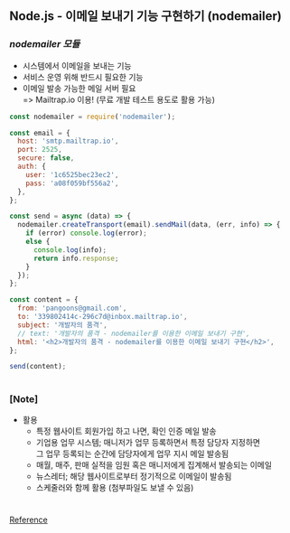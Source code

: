 ## Node.js - 이메일 보내기 기능 구현하기 (nodemailer)

### _nodemailer 모듈_

- 시스템에서 이메일을 보내는 기능
- 서비스 운영 위해 반드시 필요한 기능
- 이메일 발송 가능한 메일 서버 필요 <br/>
  => Mailtrap.io 이용! (무료 개발 테스트 용도로 활용 가능)

```js
const nodemailer = require('nodemailer');

const email = {
  host: 'smtp.mailtrap.io',
  port: 2525,
  secure: false,
  auth: {
    user: '1c6525bec23ec2',
    pass: 'a08f059bf556a2',
  },
};

const send = async (data) => {
  nodemailer.createTransport(email).sendMail(data, (err, info) => {
    if (error) console.log(error);
    else {
      console.log(info);
      return info.response;
    }
  });
};

const content = {
  from: 'pangoons@gmail.com',
  to: '339802414c-296c7d@inbox.mailtrap.io',
  subject: '개발자의 품격',
  // text: '개발자의 품격 - nodemailer를 이용한 이메일 보내기 구현',
  html: '<h2>개발자의 품격 - nodemailer를 이용한 이메일 보내기 구현</h2>',
};

send(content);
```

#

### [Note]

- 활용
  - 특정 웹사이트 회원가입 하고 나면, 확인 인증 메일 발송
  - 기업용 업무 시스템; 매니저가 업무 등록하면서 특정 담당자 지정하면 <br/>
    그 업무 등록되는 순간에 담당자에게 업무 지시 메일 발송됨
  - 매월, 매주, 판매 실적을 임원 혹은 매니저에게 집계해서 발송되는 이메일
  - 뉴스레터; 해당 웹사이트로부터 정기적으로 이메일이 발송됨
  - 스케줄러와 함께 활용 (첨부파일도 보낼 수 있음)

#

[Reference](https://www.youtube.com/watch?v=ezReImKeq2U)
